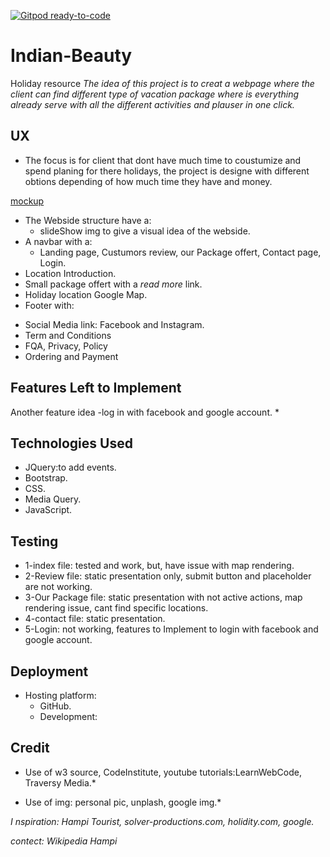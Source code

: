
[![Gitpod ready-to-code](https://img.shields.io/badge/Gitpod-ready--to--code-blue?logo=gitpod)](https://gitpod.io/#https://github.com/Dbyu85/Indian-Beauty)

# Indian-Beauty
Holiday resource
*The idea of this project is to creat a webpage where the client can find different type of vacation package where is everything already serve with all the different activities and plauser in one click.*

## UX
* The focus is for client that dont have much time to coustumize and spend planing for there holidays, the project is designe with different obtions depending of how much time they have and money.

[mockup](https://github.com/Dbyu85/Indian-Beauty/tree/master/assets/images/mockup)

* The Webside structure have a:
  - slideShow img to give a visual idea of the webside.
* A navbar with a:
  - Landing page, Custumors review, our Package offert, Contact page, Login.
 * Location Introduction.
 * Small package offert with a *read more* link.
 * Holiday location Google Map.
 * Footer with:
  - Social Media link: Facebook and Instagram.
  - Term and Conditions
  - FQA, Privacy, Policy
  - Ordering and Payment
  
## Features Left to Implement
Another feature idea
-log in with facebook and google account.
*

## Technologies Used
* JQuery:to add events.
* Bootstrap.
* CSS.
* Media Query.
* JavaScript.

## Testing
* 1-index file:
tested and work, but, have issue with map rendering.
* 2-Review file:
static presentation only, submit button and placeholder are not working.
* 3-Our Package file: 
static presentation with not active actions, map rendering issue, cant find specific locations.
* 4-contact file:
static presentation.
* 5-Login:
not working, features to Implement to login with facebook and google account.

## Deployment

* Hosting platform:
  - GitHub.
  - Development:
   
   
## Credit

* Use of w3 source, CodeInstitute, youtube tutorials:LearnWebCode, Traversy Media.*

* Use of img: personal pic, unplash, google img.*

*I nspiration: Hampi Tourist, solver-productions.com, holidity.com, google.*

*contect: Wikipedia Hampi*
